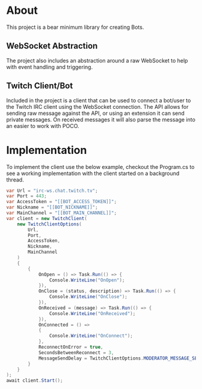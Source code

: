 # About

This project is a bear minimum library for creating Bots.  

## WebSocket Abstraction
The project also includes an abstraction around a raw WebSocket to help with event handling and triggering.

## Twitch Client/Bot

Included in the project is a client that can be used to connect a bot/user to the Twitch IRC client using the WebSocket connection. The API allows for sending raw message against the API, or using an extension it can send private messages. On received messages it will also parse the message into an easier to work with POCO.

# Implementation

To implement the client use the below example, checkout the Program.cs to see a working implementation with the client started on a background thread.

```csharp
var Url = "irc-ws.chat.twitch.tv";
var Port = 443;
var AccessToken = "[[BOT_ACCESS_TOKEN]]";
var Nickname = "[[BOT_NICKNAME]]";
var MainChannel = "[[BOT_MAIN_CHANNEL]]";
var client = new TwitchClient(
    new TwitchClientOptions(
        Url,
        Port,
        AccessToken,
        Nickname,
        MainChannel
    )
    {
        {
            OnOpen = () => Task.Run(() => {
                Console.WriteLine("OnOpen");
            }),
            OnClose = (status, description) => Task.Run(() => {
                Console.WriteLine("OnClose");
            }),
            OnReceived = (message) => Task.Run(() => {
                Console.WriteLine("OnReceived");
            }),
            OnConnected = () =>
            {
                Console.WriteLine("OnConnect");
            },
            ReconnectOnError = true,
            SecondsBetweenReconnect = 3,
            MessageSendDelay = TwitchClientOptions.MODERATOR_MESSAGE_SEND_DELAY
        }
    }
);
await client.Start();
```